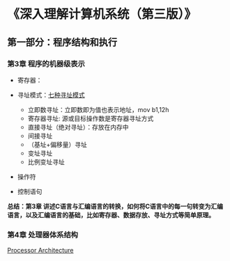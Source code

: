 # 《深入理解计算机系统（第三版）》 #

## 第一部分：程序结构和执行 ##

### 第3章 程序的机器级表示 ###

- 寄存器：

- 寻址模式：[七种寻址模式](https://blog.csdn.net/liutianshx2012/article/details/50731280)
	- 立即数寻址：立即数即为值也表示地址，mov b1,12h
	- 寄存器寻址: 源或目标操作数是寄存器寻址方式
	- 直接寻址（绝对寻址）：存放在内存中
	- 间接寻址
	- （基址+偏移量）寻址
	- 变址寻址
	- 比例变址寻址

- 操作符
- 控制语句

**总结：第3章 讲述C语言与汇编语言的转换，如何将C语言中的每一句转变为汇编语言，以及汇编语言的基础，比如寄存器、数据存放、寻址方式等简单原理。**

### 第4章 处理器体系结构 ###

[Processor Architecture]()
